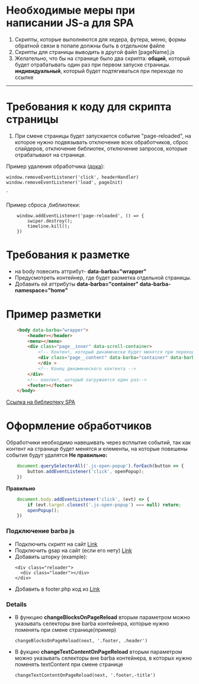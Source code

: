 # Необходимые меры при написании JS-a для SPA
1. Скрипты, которые выполняются для хедера, футера, меню, формы обратной связи в попапе должны быть в отдельном файле
2. Скрипты для страницы выводить в другой файл [pageName].js
3. Желательно, что бы на странице было два скрипта: 
	**общий**, который будет отрабатывать один раз при первом запуске страницы. 
	**индивидуальный**, который будет подтягиваться при переходе по ссылке

------------


# Требования к коду для скрипта страницы
1.  При смене страницы будет запускается событие "page-reloaded", на которое нужно подвязывать отключение всех обработчиков, сброс слайдеров, отключение библиотек, отключение запросов, которые отрабатывают на странице.

Пример удаления обработчика ([дока](https://developer.mozilla.org/ru/docs/Web/API/EventTarget/removeEventListener "дока")):


    window.removeEventListener('click', headerHandler)
    window.removeEventListener('load', pageInit)

`

Пример сброса ,библиотеки: 


    	window.addEventListener('page-reloaded', () => {
    		swiper.destroy();
    		timeline.kill();
    	})

# Требования к разметке
- на body повесить аттрибут- **data-barba="wrapper"**
- Предусмотреть контейнер, где будет разметка отдельной страницы. 
- Добавить ей аттрибуты **data-barba="container" data-barba-namespace="home"**
# Пример разметки

```html
	<body data-barba="wrapper">
		<header></header>
		<menu></menu>
		<div class="page__inner" data-scroll-container>
			<!-- Контент, который динамически будет менятся при переходе по ссылке -->
			<div class="page__content" data-barba="container" data-barba-namespace="home">
			</div >
			<!-- Конец динамического контента -->
		</div>
		<!-- контент, который загружается один раз-->
		<footer></footer>
	</body>
```

[Ссылка на библиотеку SPA](https://barba.js.org/ "Ссылка на библиотеку SPA")

# Оформление обработчиков
Обработчики необходимо навешивать через всплытие событий, так как контент на странице будет менятся и елементы, на которые повешены события будут удалятся
**Не правильно:**
```javascript
	document.querySelectorAll('.js-open-popup').forEach(button => {
		button.addEventListener('click', openPopup);
	})
```
**Правильно**
```javascript
	document.body.addEventListener('click', (evt) => {
		if (evt.target.closest('.js-open-popup') === null) return;
		openPopup();
	})
```


### Подключение barba js
- Подключить скрипт на сайт [Link](https://barba.js.org/docs/getstarted/install/ "Link")
- Подключить gsap на сайт (если его нету) [Link](https://greensock.com/docs/v3/Installation "Link")
- Добавить шторку (example):
	```
	<div class="reloader">
	  <div class="loader"></div>
	</div>
	```
- Добавить в footer.php код из [Link](https://github.com/Dron2019/spa-on-wordpress-instruction/blob/main/footer-part.php "Link")


### Details
- В функцию **changeBlocksOnPageReload** вторым параметром можно указывать селекторы вне barba контейнера, которые нужно поменять при смене странице(пример)
	```
	changeBlocksOnPageReload(next, '.footer, .header')
	```

- В фукцию **changeTextContentOnPageReload** вторым параметром можно указывать селекторы вне barba контейнера, в которых нужно поменять textContent при смене странице
	```
	changeTextContentOnPageReload(next, '.footer,-title')
	```
